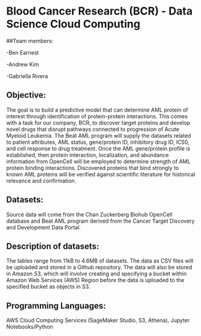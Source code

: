 # Blood Cancer Research (BCR) - Data Science Cloud Computing

##Team members:

-Ben Earnest

-Andrew Kim

-Gabriella Rivera

## Objective:
The goal is to build a predictive model that can determine AML protein of interest through identification of protein-protein interactions. This comes with a task for our company, BCR, to discover target proteins and develop novel drugs that disrupt pathways connected to progression of Acute Myeloid Leukemia. The Beat AML program will supply the datasets related to patient attributes, AML status, gene/protein ID, inhibitory drug ID, IC50, and cell response to drug treatment. Once the AML gene/protein profile is established, then protein interaction, localization, and abundance information from OpenCell will be employed to determine strength of AML protein binding interactions. Discovered proteins that bind strongly to known AML proteins will be verified against scientific literature for historical relevance and confirmation.

## Datasets:
Source data will come from the Chan Zuckerberg Biohub OpenCell database and Beat AML program derived from the Cancer Target Discovery and Development Data Portal.

## Description of datasets:
The tables range from 11kB to 4.6MB of datasets. The data as CSV files will be uploaded and stored in a Github repository. The data will also be stored in Amazon S3, which will involve creating and specifying a bucket within Amazon Web Services (AWS) Region before the data is uploaded to the specified bucket as objects in S3.

## Programming Languages:
AWS Cloud Computing Services (SageMaker Studio, S3, Athena), Jupyter Notebooks/Python
